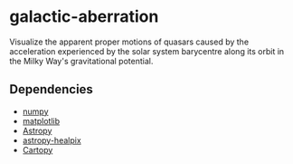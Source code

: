 # galactic-aberration

Visualize the apparent proper motions of quasars caused by the acceleration experienced by the solar system barycentre
along its orbit in the Milky Way's gravitational potential.

## Dependencies

* [numpy](https://numpy.org/)
* [matplotlib](https://matplotlib.org/)
* [Astropy](https://www.astropy.org/)
* [astropy-healpix](https://astropy-healpix.readthedocs.io/)
* [Cartopy](https://scitools.org.uk/cartopy/docs/latest/)
